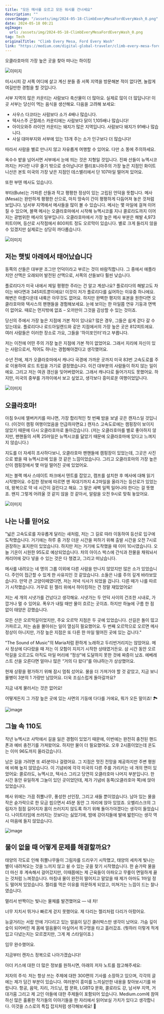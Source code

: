 ```yaml
---
title: "모든 메사를 오르고 모든 워시를 건너세요"
description: ""
coverImage: "/assets/img/2024-05-18-ClimbEveryMesaFordEveryWash_0.png"
date: 2024-05-18 00:21
ogImage: 
  url: /assets/img/2024-05-18-ClimbEveryMesaFordEveryWash_0.png
tag: Tech
originalTitle: "Climb Every Mesa, Ford Every Wash"
link: "https://medium.com/digital-global-traveler/climb-every-mesa-ford-every-wash-927a6db1f028"
---
```



오클라호마의 가장 높은 곳을 찾아 떠나는 하이킹

![이미지](/assets/img/2024-05-18-ClimbEveryMesaFordEveryWash_0.png)

미시시피 강 서쪽 어디에 살고 계신 분들 중 서쪽 지역을 방문해본 적이 없다면, 놀랍게 여길만한 경험을 할 것입니다.

서부 지역의 많은 카운티는 사람보다 축산물이 더 많아요. 실제로 많이 더 많답니다! 이곳 서부는 당신이 먹는 음식을 생산해요. 다음을 고려해 보세요:

<div class="content-ad"></div>

- 사우스 다코타는 사람보다 소가 4배나 많습니다.
- 텍사스주 곤잘레스 카운티에는 사람보다 닭이 1,105배나 많습니다!
- 아이오와주 라이언 카운티는 돼지가 많은 지역입니다. 사람보다 돼지가 91배나 많습니다.
- 사실 대마부지와 서부에 있는 13개 주는 소가 인구보다 더 많습니다!

따라서 사람을 별로 만나지 않고 자유롭게 여행할 수 있어요. 다만 소 똥에 주의하세요.

옥수수 밭을 넘어서면 서부에서 눈에 띄는 것은 지형일 것입니다. 진짜 산들이 뉴멕시코까지는 커다란 나무 줄기 밖으로 솟아납니다! 켈리포니아주의 가장 높은 지점인 화이트니산은 본토 미국의 가장 낮은 지점인 데스밸리에서 단 107마일 떨어져 있어요.

또한 부텐 메사도 있습니다.

<div class="content-ad"></div>

부타(Bute)는 가파른 산들과 작고 평평한 정상이 있는 고립된 언덕을 뜻합니다. 메사(Mesa)는 완만하게 평평한 산으로, 마치 땅속이 간이 평평하게 다듬어져 놓은 것처럼 보입니다. 남서부 지역에서 메사들을 많이 볼 수 있습니다. 메사는 몇 마일에 걸쳐 이어질 수 있으며, 블랙 메사는 오클라호마에서 시작해 뉴멕시코를 지나 콜로라도까지 이어지는 광범위한 메사의 일부입니다. 오클라호마에서 가장 높은 메사 부분은 해발 4,973피트이며, 등산로 시작점에서 800피트 정도 오르막이 있습니다. 별로 크게 들리지 않을 수 있겠지만 실제로는 상당히 까다롭습니다.

![이미지](/assets/img/2024-05-18-ClimbEveryMesaFordEveryWash_1.png)

## 저는 햇빛 아래에서 태어났습니다

<div class="content-ad"></div>

동쪽의 산들은 대부분 조그만 언덕이라고 부르는 것이 바람직합니다. 그 중에서 애플라치안 산맥은 오래되어 발전된 산맥으로, 서쪽의 산들보다 훨씬 낮습니다.

플로리다가 미국 내에서 제일 평평한 주라는 건 알고 계셨나요? 플로리다의 해발고도 차이는 바다면과 345피트뿐이에요! 이것이 저가 플로리다를 싫어하는 이유중 하나에요. 해변은 아름다운데 내륙은 아무것도 없어요. 하지만 완벽한 평지의 표본을 원한다면 오클라호마와 텍사스의 팬핸들을 경험해보세요. 눈에 보이는 한 마일쯤 연유 기둥과 면백이 없어요. 때로는 먼지밖에 없죠 – 오끼만이 그것을 감상할 수 있는 것이죠.

당신의 주에서 가장 높은 지점에 가본 적이 있나요? 많은 경우, 그들은 쉽게 걷다 갈 수 있는데요. 플로리다나 로드아일랜드와 같은 지점에서의 가장 높은 곳은 812피트에요. 여러 사람들은 이러한 장소로 가요, 그들을 '하이포인터'라고 부릅니다.

저는 이전에 어떤 주의 가장 높은 지점에 가본 적이 없었어요. 그래서 지리에 자신이 있는 사람으로서, 적어도 하나는 경험해야겠다고 생각했어요.

<div class="content-ad"></div>

수년 전에, 제가 오클라호마에서 캐나다 국경에 가까운 곳까지 미국 83번 고속도로를 주로 이용하여 로드 트립을 가기로 결정했습니다. 이건 대부분의 사람들이 하지 않는 일이에요. 그리고 저는 여권 갱신을 잊어버렸어요. 그래서 캐나다로 들어가지도 못했어요. 하지만, 미국의 중부를 가까이에서 보고 싶었고, 생각보다 흥미로운 여행이었답니다.

![이미지](/assets/img/2024-05-18-ClimbEveryMesaFordEveryWash_2.png)

## 오클라호마!

아침 9시에 앨버커키를 떠나면, 가장 합리적인 첫 번째 밤을 보낼 곳은 캔자스일 것입니다. (이것이 캠핑 여행이었음을 언급하자면요.) 캔자스 고속도로에는 캠핑장이 보이지 않았기 때문에 다시 오클라호마로 돌아갔습니다. (저는 오클라호마를 별로 좋아하지 않지만, 팬핸들의 서쪽 25마일은 뉴멕시코를 닮았기 때문에 오클라호마에 있다고 느껴지지 않습니다.)

<div class="content-ad"></div>

지도를 더 자세히 조사하다보니, 오클라호마 팬핸들에 캠핑장이 있었는데, 그곳은 사진으로 봤을 때 뉴멕시코에 있을 것 같은 느낌이었습니다. 그리고 오클라호마의 가장 높은 산이 캠핑장에서 몇 마일 떨어진 곳에 있었어요.

저는 블랙 메사 스테이트 파크에서 텐트를 잡았고, 캠프를 설치한 후 메사에 대해 읽기 시작했어요. 수집한 정보에 따르면 맨 꼭대기까지 4.2마일을 올라가는 등산로가 있었는데, 왕복으로 약 네 시간이 걸린다고 해요. 그 말은 새벽 일찍 일어나야 한다는 걸 뜻했죠. 왠지 그렇게 어려울 것 같지 않을 것 같아서, 알람을 오전 9시로 맞춰 놓았어요.

![이미지](/assets/img/2024-05-18-ClimbEveryMesaFordEveryWash_3.png)

## 나는 나를 믿어요

<div class="content-ad"></div>

"넓은 고속도로를 자유롭게 달리는 새처럼, 저는 그 길로 따라 이동하여 등산로 입구에 도착했습니다. 거기에는 하루 중 가장 더운 시간을 피하기 위해 출발 시간을 오전 7시로 권장하는 표지판이 있었습니다. 하지만 저는 거기에 도착했을 때 이미 10시였습니다. 오늘 기온이 시원한 95도로 예상되었습니다. 차의 아이스 박스에 간식과 찬물을 채워놔서 캐리어에 갖다 넣을 수 있는 것은 다 챙겼고, 그리고 떠났습니다.

메사를 내려오는 네 명의 그룹 이외에 다른 사람을 만나지 않았지만 많은 소가 있었습니다. 주인이 접근할 수 있게 한 사유지인 것 같았습니다. 소들은 나를 주의 깊게 바라보았습니다. 만약 큰 고양이떼였다면, 저는 저녁 식사가 되었을 겁니다. 다른 떼가 나를 따르기 시작했습니다. 거꾸로 된 젤리 위에서 하이킹하는 건 정말 재밌었어요!

저는 세 개의 시냇가를 건넜다고 생각해요. 시냇가는 두 언덕 사이의 건조한 시내로, 가깝거나 멀 수 있어요. 폭우가 내릴 때만 물이 흐르는 곳이죠. 하지만 하늘에 구름 한 점 없이 태양은 강했습니다.

모든 산은 오르막길이었지만, 주요 오르막 지점은 두 곳에 있었습니다. 산길은 돌이 많고 가파르고, 저는 숨을 몰아쉬는 일이 열심히 필요했어요. 두 번째 오르막으로 오르면 메사 정상이 아니지만, 가장 높은 지점은 또 다른 한 마일 떨어진 곳에 있는 겁니다."

<div class="content-ad"></div>

"The Sound of Music"의 Maria처럼 환하게 노래하고 두리번거리지는 않았어요. 메사 정상에 다다랐을 때 저는 이 모험이 지치기 시작한 상태였거든요. 삼 시간 동안 오르막길을 오르고도 아직도 마일 머리에 “정상”에 도달하지 못한 것에 짜증이 났죠. 에베레스트 산을 오른다면 얼마나 많은 “거의 다 왔다”를 아냐하는가 상상했어요.

현재 상황을 평가하기 위해 잠시 멈춰 섰어요. 물을 더 가져가야 할 것 같았고, 지금 보니 물병이 3분의 1 가량만 남았어요. 더욱 조심스럽게 돌아갈까요?

지금 내게 물러서는 것은 없어요!

어떻게든지 그 가장 높은 곳에 있는 사면의 기둥에 다다를 거에요, 뭐가 오든 말이죠! 🏞️

<div class="content-ad"></div>

![image](/assets/img/2024-05-18-ClimbEveryMesaFordEveryWash_4.png)

## 그늘 속 110도

작년 뉴멕시코 사막에서 길을 잃은 경험이 있었기 때문에, 이번에는 완전히 충전된 핸드폰과 예비 충전기를 가져왔어요. 하지만 물이 더 필요했어요. 오후 2시쯤이었는데 온도는 이미 96도까지 올라갔습니다.

남은 길을 가려면 또 45분이나 걸렸어요. 그 지점은 멋진 전망을 제공하지만 주변 평원에 비해 높지 않았습니다. 이 기념비에 각각 미국의 다른 주를 가리키는 네 개의 면이 있었어요: 콜로라도, 뉴멕시코, 텍사스 그리고 당연히 오클라호마 나머지 부분입니다. 한 시간 동안 유일하게 그늘이 있던 곳이었던데, 제가 기념비 동쪽(오클라호마 쪽)에 앉아있었습니다.

<div class="content-ad"></div>

메사 위에는 가끔 쥐뿔나무, 풍성한 선인장, 그리고 새들 뿐이었습니다. 남아 있는 물을 작은 숟가락으로 한 모금 씹으면서 45분 동안 그 자리에 앉아 있었죠. 오벨리스크의 그림자가 점점 길어지자 몸이 쓰러지지 않도록 하기 위해 돌아가야겠다는 생각이 들었습니다. 나이트타임에 쓰러지는 것보다는 싫었기에, 밤에 강아지들에 발에 밟힌다는 생각 역시 마음에 들지 않았습니다.

![image](/assets/img/2024-05-18-ClimbEveryMesaFordEveryWash_5.png)

## 물이 없을 때 어떻게 문제를 해결할까요?

태양의 각도로 인해 쥐뿔나무들이 그림자를 드리우기 시작했고, 태양의 세차게 빛나는 별이 내려쳐오는 것을 느끼지 않고 쉴 수 있는 곳을 찾기 시작했습니다. 한 숟가락 물을 더 마신 후 계속해서 걸어갔지만, 이때쯤에는 제 근육들이 아파오고 무릎이 면밀하게 끓는 것처럼 느껴졌습니다. 마침내 물이 완전히 떨어지고 말았을 때 제가 아마도 1마일 정도 떨어져 있었습니다. 젤리를 먹은 이유를 의문하게 되었고, 미쳐가는 느낌이 드는 찰나였습니다.

<div class="content-ad"></div>

멀리서 반짝이는 빛나는 물체를 발견했어요 — 내 차!

너무 지치서 뛰거나 빠르게 걷지 못했어요. 제 다리는 젤리처럼 다리가 아팠어요.

능글거리는 서랍 안에 기다리고 있는 얼음이 담긴 쿨러박스만 생각이 났어요. 가슴 깊이 숯이 되어버린 제 몸에 얼음물이 마싶어서 목구멍을 타고 흘러갔죠. (뭣하러 이렇게 적게 입고 다녔는지는 모르겠지만, 그게 제 스타일이죠.)

임무 완수했어요.

<div class="content-ad"></div>

지금부터 캔자스 정복으로 나아가겠습니다!

아더 키스에 대한 더 많은 정보를 원하시면, 아래의 저자 노트를 참고해주세요:

저자의 주석: 저는 항상 쓰는 주제에 대한 300편의 기사를 소장하고 있으며, 각각의 글에는 제가 담긴 부분이 있습니다. 여러분이 흥미를 느끼실만한 내용을 찾아보시기를 바랍니다. 항공, 음악, 지리, 가드닝, 팝 문화, LGBTQ 문화, 콜로라도 강, 남서부 지역, 거대가뭄 그리고 제 고인 아들에 대한 주제들이 포함되어 있습니다. Medium.com에 참여하신 많은 훌륭한 작가들의 이야기들을 한 자리에서 읽어보실 가치가 있다고 생각합니다. 이것을 스스로의 특집 잡지처럼 생각해보세요! 🌟